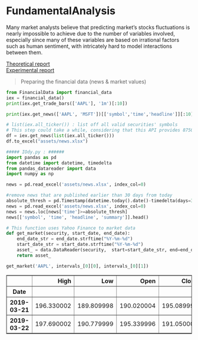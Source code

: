 # FundamentalAnalysis

Many market analysts believe that predicting market’s stocks fluctuations is nearly impossible to achieve due to the number of variables involved, especially since many of these variables are based on irrational factors such as human sentiment, with intricately hard to model interactions between them.

<a href="https://github.com/BenChaliah/FundamentalAnalysis/raw/master/Report.pdf">Theoretical report</a>
<br />
<a href="https://github.com/BenChaliah/FundamentalAnalysis/blob/master/notebook.ipynb">Experimental report</a>


> Preparing the financial data (news & market values)

```python
from FinancialData import financial_data
iex = financial_data()
print(iex.get_trade_bars(['AAPL'], '1m')[:10])
```

```python
print(iex.get_news(['AAPL', 'MSFT'])[['symbol','time','headline']][:10])
```

```python
# list(iex.all_ticker()) : list off all valid securities' symbols
# This step could take a while, considering that this API provides 8750 security's related news
df = iex.get_news(list(iex.all_ticker()))
df.to_excel("assets/news.xlsx")
```

```python
##### IOdy.py : ######
import pandas as pd
from datetime import datetime, timedelta
from pandas_datareader import data
import numpy as np

news = pd.read_excel('assets/news.xlsx', index_col=0)

#remove news that are published earlier than 30 days from today
absolute_thresh = pd.Timestamp(datetime.today().date()-timedelta(days=37))
news = pd.read_excel('assets/news.xlsx', index_col=0)
news = news.loc[news['time']>=absolute_thresh]
news[['symbol', 'time', 'headline', 'summary']].head()
```

```python
# This function uses Yahoo Finance to market data
def get_market(security, start_date, end_date):
	end_date_str = end_date.strftime("%Y-%m-%d")
	start_date_str = start_date.strftime("%Y-%m-%d")
	asset_ = data.DataReader(security,  start=start_date_str, end=end_date_str, data_source='yahoo')
	return asset_

get_market('AAPL', intervals_[0][0], intervals_[0][1])
```

<table border="1" class="dataframe">
  <thead>
    <tr style="text-align: right;">
      <th></th>
      <th>High</th>
      <th>Low</th>
      <th>Open</th>
      <th>Close</th>
      <th>Volume</th>
      <th>Adj Close</th>
    </tr>
    <tr>
      <th>Date</th>
      <th></th>
      <th></th>
      <th></th>
      <th></th>
      <th></th>
      <th></th>
    </tr>
  </thead>
  <tbody>
    <tr>
      <th>2019-03-21</th>
      <td>196.330002</td>
      <td>189.809998</td>
      <td>190.020004</td>
      <td>195.089996</td>
      <td>51034200</td>
      <td>195.089996</td>
    </tr>
    <tr>
      <th>2019-03-22</th>
      <td>197.690002</td>
      <td>190.779999</td>
      <td>195.339996</td>
      <td>191.050003</td>
      <td>42407700</td>
      <td>191.050003</td>
    </tr>
  </tbody>
</table>
